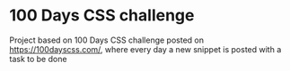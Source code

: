 # 100 Days CSS challenge

Project based on 100 Days CSS challenge posted on https://100dayscss.com/, where every day a new snippet is posted with a task to be done
